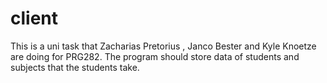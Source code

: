 # client
This is a uni task that Zacharias Pretorius , Janco Bester and Kyle Knoetze are doing for PRG282. The program should store data of students and subjects that the students take.
